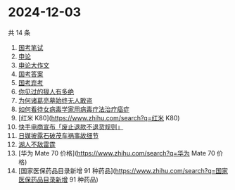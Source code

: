 # 2024-12-03

共 14 条

<!-- BEGIN ZHIHUSEARCH -->
<!-- 最后更新时间 Tue Dec 03 2024 12:14:44 GMT+0800 (China Standard Time) -->
1. [国考笔试](https://www.zhihu.com/search?q=国考笔试)
1. [申论](https://www.zhihu.com/search?q=申论)
1. [申论大作文](https://www.zhihu.com/search?q=申论大作文)
1. [国考答案](https://www.zhihu.com/search?q=国考答案)
1. [国考弃考](https://www.zhihu.com/search?q=国考弃考)
1. [你见过的狠人有多绝](https://www.zhihu.com/search?q=你见过的狠人有多绝)
1. [为何诸葛亮墓始终无人敢盗](https://www.zhihu.com/search?q=为何诸葛亮墓始终无人敢盗)
1. [如何看待女病毒学家用病毒疗法治疗癌症](https://www.zhihu.com/search?q=如何看待女病毒学家用病毒疗法治疗癌症)
1. [红米 K80](https://www.zhihu.com/search?q=红米 K80)
1. [快手电商宣布「废止退款不退货规则」](https://www.zhihu.com/search?q=快手电商宣布「废止退款不退货规则」)
1. [日媒披露石破茂车祸事故细节](https://www.zhihu.com/search?q=日媒披露石破茂车祸事故细节)
1. [湖人不敌雷霆](https://www.zhihu.com/search?q=湖人不敌雷霆)
1. [华为 Mate 70 价格](https://www.zhihu.com/search?q=华为 Mate 70 价格)
1. [国家医保药品目录新增 91 种药品](https://www.zhihu.com/search?q=国家医保药品目录新增 91 种药品)
<!-- END ZHIHUSEARCH -->
